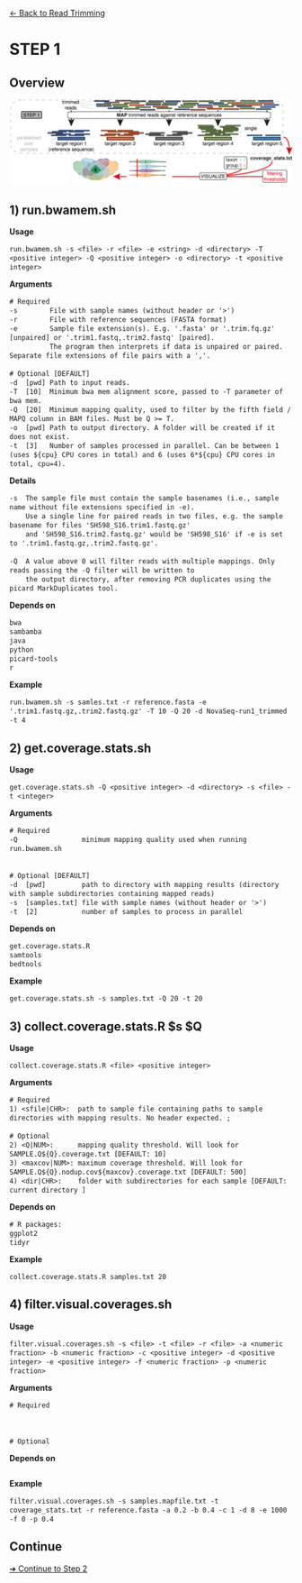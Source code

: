 [← Back to Read Trimming](Step0.2_Read_Trimming.md)


# STEP 1

## Overview
![Step.png](https://raw.githubusercontent.com/scrameri/CaptureAl/master/tutorial/CaptureAl_Step1.png)


## 1) run.bwamem.sh

**Usage**
```
run.bwamem.sh -s <file> -r <file> -e <string> -d <directory> -T <positive integer> -Q <positive integer> -o <directory> -t <positive integer>
```

**Arguments**
```
# Required
-s        File with sample names (without header or '>')
-r        File with reference sequences (FASTA format)
-e        Sample file extension(s). E.g. '.fasta' or '.trim.fq.gz' [unpaired] or '.trim1.fastq,.trim2.fastq' [paired].
          The program then interprets if data is unpaired or paired. Separate file extensions of file pairs with a ','.

# Optional [DEFAULT]
-d  [pwd] Path to input reads.
-T  [10]  Minimum bwa mem alignment score, passed to -T parameter of bwa mem.
-Q  [20]  Minimum mapping quality, used to filter by the fifth field / MAPQ column in BAM files. Must be Q >= T.
-o  [pwd] Path to output directory. A folder will be created if it does not exist.
-t  [3]   Number of samples processed in parallel. Can be between 1 (uses ${cpu} CPU cores in total) and 6 (uses 6*${cpu} CPU cores in total, cpu=4).
```

**Details**
```
-s  The sample file must contain the sample basenames (i.e., sample name without file extensions specified in -e).
    Use a single line for paired reads in two files, e.g. the sample basename for files 'SH598_S16.trim1.fastq.gz'
    and 'SH598_S16.trim2.fastq.gz' would be 'SH598_S16' if -e is set to '.trim1.fastq.gz,.trim2.fastq.gz'.

-Q  A value above 0 will filter reads with multiple mappings. Only reads passing the -Q filter will be written to
    the output directory, after removing PCR duplicates using the picard MarkDuplicates tool.
```

**Depends on**
```
bwa
sambamba
java
python
picard-tools
r
```


**Example**
```
run.bwamem.sh -s samles.txt -r reference.fasta -e '.trim1.fastq.gz,.trim2.fastq.gz' -T 10 -Q 20 -d NovaSeq-run1_trimmed -t 4
```

## 2) get.coverage.stats.sh

**Usage**
```
get.coverage.stats.sh -Q <positive integer> -d <directory> -s <file> -t <integer>
```

**Arguments**
```
# Required
-Q                minimum mapping quality used when running run.bwamem.sh 


# Optional [DEFAULT]
-d  [pwd]         path to directory with mapping results (directory with sample subdirectories containing mapped reads)
-s  [samples.txt] file with sample names (without header or '>')
-t  [2]           number of samples to process in parallel

```

**Depends on**
```
get.coverage.stats.R
samtools
bedtools
```


**Example**
```
get.coverage.stats.sh -s samples.txt -Q 20 -t 20
```

## 3) collect.coverage.stats.R $s $Q

**Usage**
```
collect.coverage.stats.R <file> <positive integer>
```

**Arguments**
```
# Required
1) <sfile|CHR>:  path to sample file containing paths to sample directories with mapping results. No header expected. ;

# Optional
2) <Q|NUM>:      mapping quality threshold. Will look for SAMPLE.Q${Q}.coverage.txt [DEFAULT: 10]
3) <maxcov|NUM>: maximum coverage threshold. Will look for SAMPLE.Q${Q}.nodup.cov${maxcov}.coverage.txt [DEFAULT: 500]
4) <dir|CHR>:    folder with subdirectories for each sample [DEFAULT: current directory ]
```

**Depends on**
```
# R packages:
ggplot2
tidyr
```


**Example**
```
collect.coverage.stats.R samples.txt 20
```


## 4) filter.visual.coverages.sh

**Usage**
```
filter.visual.coverages.sh -s <file> -t <file> -r <file> -a <numeric fraction> -b <numeric fraction> -c <positive integer> -d <positive integer> -e <positive integer> -f <numeric fraction> -p <numeric fraction>
```

**Arguments**
```
# Required



# Optional

```

**Depends on**
```

```


**Example**
```
filter.visual.coverages.sh -s samples.mapfile.txt -t coverage_stats.txt -r reference.fasta -a 0.2 -b 0.4 -c 1 -d 8 -e 1000 -f 0 -p 0.4
```

## Continue
[➜ Continue to Step 2](Step2_Sequence_Assembly.md)
